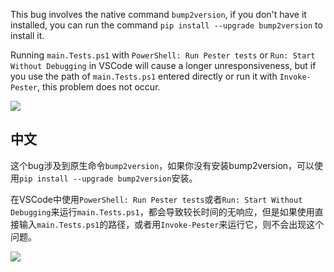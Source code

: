 
This bug involves the native command `bump2version`, if you don't have it installed, you can run the command `pip install --upgrade bump2version` to install it.

Running `main.Tests.ps1` with `PowerShell: Run Pester tests` or `Run: Start Without Debugging` in VSCode will cause a longer unresponsiveness, but if you use the path of `main.Tests.ps1` entered directly or run it with `Invoke-Pester`, this problem does not occur.

![](https://cdn.jsdelivr.net/gh/Andy-AO/GitHubPictureBed/img/20210922163405.png)

## 中文

这个bug涉及到原生命令`bump2version`，如果你没有安装bump2version，可以使用`pip install --upgrade bump2version`安装。

在VSCode中使用`PowerShell: Run Pester tests`或者`Run: Start Without Debugging`来运行`main.Tests.ps1`，都会导致较长时间的无响应，但是如果使用直接输入`main.Tests.ps1`的路径，或者用`Invoke-Pester`来运行它，则不会出现这个问题。

![](https://cdn.jsdelivr.net/gh/Andy-AO/GitHubPictureBed/img/20210922163405.png)
